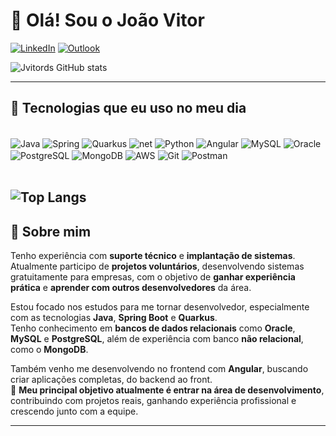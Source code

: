 # 👋 Olá! Sou o João Vitor

[![LinkedIn](https://img.shields.io/badge/LinkedIn-0A66C2.svg?style=for-the-badge&logo=linkedin&logoColor=white)](https://www.linkedin.com/in/joão-vitor-santos-)
[![Outlook](https://img.shields.io/badge/Outlook-0078D4.svg?style=for-the-badge&logo=microsoft-outlook&logoColor=white)](mailto:jvduarte.santos@hotmail.com)

![Jvitords GitHub stats](https://github-readme-stats.vercel.app/api?username=jvitords&show_icons=true&theme=dracula)   

---

## 🚀 Tecnologias que eu uso no meu dia

<div style="display: inline_block"><br/>
  <img align="center" alt="Java" src="https://img.shields.io/badge/java-%23ED8B00.svg?style=for-the-badge&logo=openjdk&logoColor=white"/>
  <img align="center" alt="Spring" src="https://img.shields.io/badge/Spring-6DB33F.svg?style=for-the-badge&logo=Spring&logoColor=white"/>
  <img align="center" alt="Quarkus" src="https://img.shields.io/badge/Quarkus-4695EB.svg?style=for-the-badge&logo=quarkus&logoColor=white"/>
  <img align="center" alt="net" src="https://img.shields.io/badge/.NET-512BD4.svg?style=for-the-badge&logo=dotnet&logoColor=white"/>
  <img align="center" alt="Python" src="https://img.shields.io/badge/Python-3776AB.svg?style=for-the-badge&logo=Python&logoColor=white"/>
  <img align="center" alt="Angular" src="https://img.shields.io/badge/Angular-DD0031?style=for-the-badge&logo=angular&logoColor=white"/>
  <img align="center" alt="MySQL" src="https://img.shields.io/badge/MySQL-4479A1.svg?style=for-the-badge&logo=MySQL&logoColor=white"/>
  <img align="center" alt="Oracle" src="https://img.shields.io/badge/Oracle-F80000.svg?style=for-the-badge&logo=oracle&logoColor=white"/>
  <img align="center" alt="PostgreSQL" src="https://img.shields.io/badge/PostgreSQL-4169E1.svg?style=for-the-badge&logo=PostgreSQL&logoColor=white"/>
  <img align="center" alt="MongoDB" src="https://img.shields.io/badge/MongoDB-47A248.svg?style=for-the-badge&logo=MongoDB&logoColor=white"/>
  <img align="center" alt="AWS" src="https://img.shields.io/badge/AWS-000.svg?style=for-the-badge&logo=amazon-aws&logoColor=white"/>
  <img align="center" alt="Git" src="https://img.shields.io/badge/GIT-E44C30?style=for-the-badge&logo=git&logoColor=white"/>
  <img align="center" alt="Postman" src="https://img.shields.io/badge/Postman-FF6C37.svg?style=for-the-badge&logo=Postman&logoColor=white"/>
</div><br/>

![Top Langs](https://github-readme-stats.vercel.app/api/top-langs/?username=jvitords&size_weight=0.5&count_weight=0.5)
---

## 🧠 Sobre mim

Tenho experiência com **suporte técnico** e **implantação de sistemas**.  
Atualmente participo de **projetos voluntários**, desenvolvendo sistemas gratuitamente para empresas, com o objetivo de **ganhar experiência prática** e **aprender com outros desenvolvedores** da área.

Estou focado nos estudos para me tornar desenvolvedor, especialmente com as tecnologias **Java**, **Spring Boot** e **Quarkus**.  
Tenho conhecimento em **bancos de dados relacionais** como **Oracle**, **MySQL** e **PostgreSQL**, além de experiência com banco **não relacional**, como o **MongoDB**.

Também venho me desenvolvendo no frontend com **Angular**, buscando criar aplicações completas, do backend ao front.  
🎯 **Meu principal objetivo atualmente é entrar na área de desenvolvimento**, contribuindo com projetos reais, ganhando experiência profissional e crescendo junto com a equipe.

---
